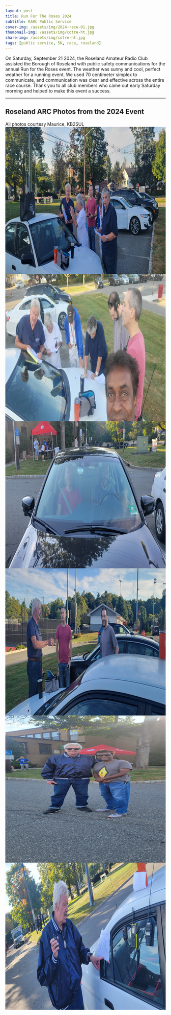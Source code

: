 ```yaml
---
layout: post
title: Run For The Roses 2024
subtitle: RARC Public Service
cover-img: /assets/img/2024-race-01.jpg
thumbnail-img: /assets/img/cotre-ht.jpg
share-img: /assets/img/cotre-ht.jpg
tags: [public service, 5K, race, roseland]
---
```


On Saturday, September 21 2024, the Roseland Amateur Radio Club assisted the Borough of Roseland with public safety communications for the annual Run for the Roses event.  The weather was sunny and cool, perfect weather for a running event.  We used 70 centimeter simplex to communicate, and communication was clear and effective across the entire race course.  Thank you to all club members who came out early Saturday morning and helped to make this event a success.

---
## Roseland ARC Photos from the 2024 Event
All photos courtesy Maurice, KB2SUL<br/>
[<img align="right" width="1024" height="461" src="/assets/img/2024-race/2024-rr-1.jpeg">](../assets/img/2024-race/2024-rr-1.jpeg)<br/>
[<img align="right" width="1024" height="461" src="/assets/img/2024-race/2024-rr-2.jpeg">](../assets/img/2024-race/2024-rr-2.jpeg)<br/>
[<img align="right" width="1024" height="461" src="/assets/img/2024-race/2024-rr-3.jpeg">](../assets/img/2024-race/2024-rr-3.jpeg)<br/>
[<img align="right" width="1024" height="461" src="/assets/img/2024-race/2024-rr-4.jpeg">](../assets/img/2024-race/2024-rr-4.jpeg)<br/>
[<img align="right" width="1024" height="461" src="/assets/img/2024-race/2024-rr-5.jpeg">](../assets/img/2024-race/2024-rr-5.jpeg)<br/>
[<img align="right" width="1024" height="461" src="/assets/img/2024-race/2024-rr-6.jpeg">](../assets/img/2024-race/2024-rr-6.jpeg)<br/>

